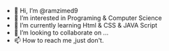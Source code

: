 - 👋 Hi, I’m @ramzimed9
- 👀 I’m interested in Programing & Computer Science
- 🌱 I’m currently learning Html & CSS & JAVA Script 
- 💞️ I’m looking to collaborate on ...
- 📫 How to reach me ,just don't.

<!---
ramzimed9/ramzimed9 is a ✨ special ✨ repository because its `README.md` (this file) appears on your GitHub profile.
You can click the Preview link to take a look at your changes.
--->
